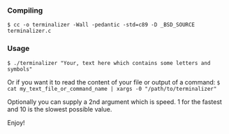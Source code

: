### Compiling
`$ cc -o terminalizer -Wall -pedantic -std=c89 -D _BSD_SOURCE terminalizer.c`

### Usage
`$ ./terminalizer "Your, text here which contains some letters and symbols"`

Or if you want it to read the content of your file or output of a command:
`$ cat my_text_file_or_command_name | xargs -0 "/path/to/terminalizer"`

Optionally you can supply a 2nd argument which is speed.
 1 for the fastest and 10 is the slowest possible value.

Enjoy!
